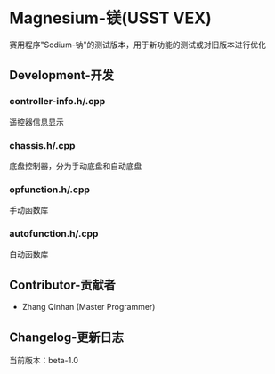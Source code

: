 # Magnesium-镁(USST VEX)
赛用程序"Sodium-钠"的测试版本，用于新功能的测试或对旧版本进行优化

## Development-开发
### controller-info.h/.cpp
遥控器信息显示
### chassis.h/.cpp
底盘控制器，分为手动底盘和自动底盘
### opfunction.h/.cpp
手动函数库
### autofunction.h/.cpp
自动函数库

## Contributor-贡献者
- Zhang Qinhan (Master Programmer)

## Changelog-更新日志
当前版本：beta-1.0